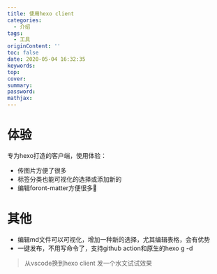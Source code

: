 ```yaml
---
title: 使用hexo client
categories:
  - 介绍
tags:
  - 工具
originContent: ''
toc: false
date: 2020-05-04 16:32:35
keywords:
top:
cover:
summary:
password:
mathjax:
---
```


# 体验

专为hexo打造的客户端，使用体验：

- 传图片方便了很多
- 标签分类也能可视化的选择或添加新的
- 编辑foront-matter方便很多🤣

# 其他

- 编辑md文件可以可视化，增加一种新的选择，尤其编辑表格，会有优势
- 一键发布，不用写命令了，支持github action和原生的hexo g -d

> 从vscode换到hexo client 发一个水文试试效果


